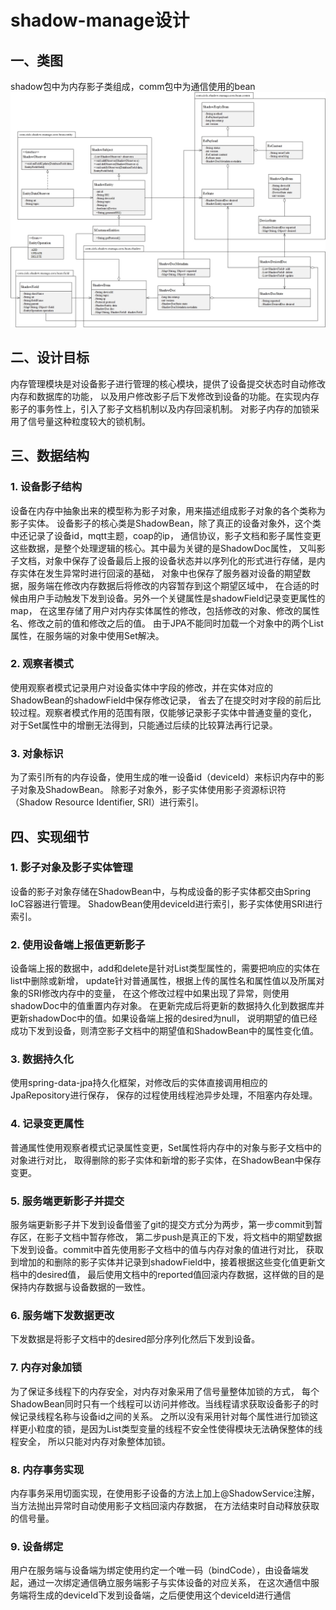 # shadow-manage设计
## 一、类图
shadow包中为内存影子类组成，comm包中为通信使用的bean
![类图](./影子管理类图.jpg "manage类图")
## 二、设计目标
内存管理模块是对设备影子进行管理的核心模块，提供了设备提交状态时自动修改内存和数据库的功能，
以及用户修改影子后下发修改到设备的功能。在实现内存影子的事务性上，引入了影子文档机制以及内存回滚机制。
对影子内存的加锁采用了信号量这种粒度较大的锁机制。
## 三、数据结构
### 1. 设备影子结构
设备在内存中抽象出来的模型称为影子对象，用来描述组成影子对象的各个类称为影子实体。
设备影子的核心类是ShadowBean，除了真正的设备对象外，这个类中还记录了设备id，mqtt主题，coap的ip，
通信协议，影子文档和影子属性变更这些数据，是整个处理逻辑的核心。其中最为关键的是ShadowDoc属性，
又叫影子文档，对象中保存了设备最后上报的设备状态并以序列化的形式进行存储，是内存实体在发生异常时进行回滚的基础，
对象中也保存了服务器对设备的期望数据，服务端在修改内存数据后将修改的内容暂存到这个期望区域中，
在合适的时候由用户手动触发下发到设备。另外一个关键属性是shadowField记录变更属性的map，
在这里存储了用户对内存实体属性的修改，包括修改的对象、修改的属性名、修改之前的值和修改之后的值。
由于JPA不能同时加载一个对象中的两个List属性，在服务端的对象中使用Set解决。
### 2. 观察者模式
使用观察者模式记录用户对设备实体中字段的修改，并在实体对应的ShadowBean的shadowField中保存修改记录，
省去了在提交时对字段的前后比较过程。观察者模式作用的范围有限，仅能够记录影子实体中普通变量的变化，
对于Set属性中的增删无法得到，只能通过后续的比较算法再行记录。
### 3. 对象标识
为了索引所有的内存设备，使用生成的唯一设备id（deviceId）来标识内存中的影子对象及ShadowBean。
除影子对象外，影子实体使用影子资源标识符（Shadow Resource Identifier, SRI）进行索引。
## 四、实现细节
### 1. 影子对象及影子实体管理
设备的影子对象存储在ShadowBean中，与构成设备的影子实体都交由Spring IoC容器进行管理。
ShadowBean使用deviceId进行索引，影子实体使用SRI进行索引。
### 2. 使用设备端上报值更新影子
设备端上报的数据中，add和delete是针对List类型属性的，需要把响应的实体在list中删除或新增，
update针对普通属性，根据上传的属性名和属性值以及所属对象的SRI修改内存中的变量，
在这个修改过程中如果出现了异常，则使用shadowDoc中的值重置内存对象。
在更新完成后将更新的数据持久化到数据库并更新shadowDoc中的值。如果设备端上报的desired为null，
说明期望的值已经成功下发到设备，则清空影子文档中的期望值和ShadowBean中的属性变化值。
### 3. 数据持久化
使用spring-data-jpa持久化框架，对修改后的实体直接调用相应的JpaRepository进行保存，
保存的过程使用线程池异步处理，不阻塞内存处理。
### 4. 记录变更属性
普通属性使用观察者模式记录属性变更，Set属性将内存中的对象与影子文档中的对象进行对比，
取得删除的影子实体和新增的影子实体，在ShadowBean中保存变更。
### 5. 服务端更新影子并提交
服务端更新影子并下发到设备借鉴了git的提交方式分为两步，第一步commit到暂存区，在影子文档中暂存修改，
第二步push是真正的下发，将文档中的期望数据下发到设备。commit中首先使用影子文档中的值与内存对象的值进行对比，
获取到增加的和删除的影子实体并记录到shadowField中，接着根据这些变化值更新文档中的desired值，
最后使用文档中的reported值回滚内存数据，这样做的目的是保持内存数据与设备数据的一致性。
### 6. 服务端下发数据更改
下发数据是将影子文档中的desired部分序列化然后下发到设备。
### 7. 内存对象加锁
为了保证多线程下的内存安全，对内存对象采用了信号量整体加锁的方式，
每个ShadowBean同时只有一个线程可以访问并修改。当线程请求获取设备影子的时候记录线程名称与设备id之间的关系。
之所以没有采用针对每个属性进行加锁这样更小粒度的锁，是因为List类型变量的线程不安全性使得模块无法确保整体的线程安全，
所以只能对内存对象整体加锁。
### 8. 内存事务实现
内存事务采用切面实现，在使用影子设备的方法上加上@ShadowService注解，当方法抛出异常时自动使用影子文档回滚内存数据，
在方法结束时自动释放获取的信号量。
### 9. 设备绑定
用户在服务端与设备端为绑定使用约定一个唯一码（bindCode），由设备端发起，通过一次绑定通信确立服务端影子与实体设备的对应关系，
在这次通信中服务端将生成的deviceId下发到设备端，之后便使用这个deviceId进行通信
